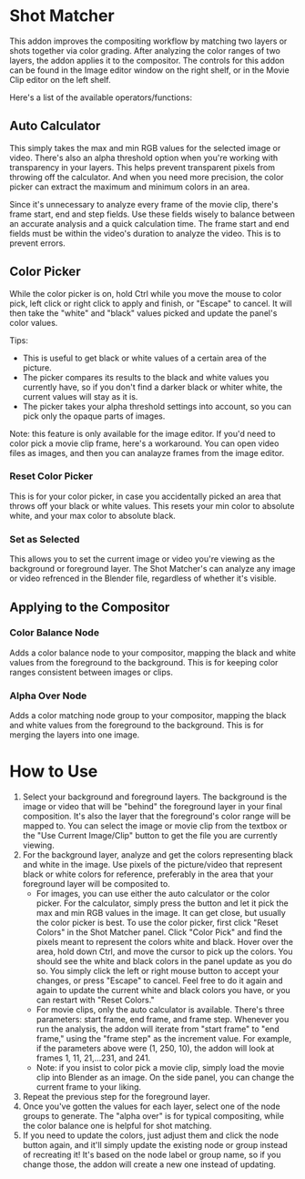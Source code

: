 # Shot Matcher

This addon improves the compositing workflow by matching two layers or shots together via color grading.  After analyzing the color ranges of two layers, the addon applies it to the compositor.  The controls for this addon can be found in the Image editor window on the right shelf, or in the Movie Clip editor on the left shelf.

Here's a list of the available operators/functions:

## Auto Calculator
This simply takes the max and min RGB values for the selected image or video.  There's also an alpha threshold option when you're working with transparency in your layers.  This helps prevent transparent pixels from throwing off the calculator.  And when you need more precision, the color picker can extract the maximum and minimum colors in an area.

Since it's unnecessary to analyze every frame of the movie clip, there's frame start, end and step fields.  Use these fields wisely to balance between an accurate analysis and a quick calculation time.  The frame start and end fields must be within the video's duration to analyze the video.  This is to prevent errors.

## Color Picker
While the color picker is on, hold Ctrl while you move the mouse to color pick, left click or right click to apply and finish, or "Escape" to cancel.  It will then take the "white" and "black" values picked and update the panel's color values.

Tips:
- This is useful to get black or white values of a certain area of the picture.
- The picker compares its results to the black and white values you currently have, so if you don't find a darker black or whiter white, the current values will stay as it is.
- The picker takes your alpha threshold settings into account, so you can pick only the opaque parts of images.

Note: this feature is only available for the image editor.  If you'd need to color pick a movie clip frame, here's a workaround.  You can open video files as images, and then you can analayze frames from the image editor.

### Reset Color Picker
This is for your color picker, in case you accidentally picked an area that throws off your black or white values.  This resets your min color to absolute white, and your max color to absolute black.

### Set as Selected
This allows you to set the current image or video you're viewing as the background or foreground layer.  The Shot Matcher's can analyze any image or video refrenced in the Blender file, regardless of whether it's visible.

## Applying to the Compositor

### Color Balance Node
Adds a color balance node to your compositor, mapping the black and white values from the foreground to the background.  This is for keeping color ranges consistent between images or clips.

### Alpha Over Node
Adds a color matching node group to your compositor, mapping the black and white values from the foreground to the background. This is for merging the layers into one image.

# How to Use

1. Select your background and foreground layers.  The background is the image or video that will be "behind" the foreground layer in your final composition.  It's also the layer that the foreground's color range will be mapped to.  You can select the image or movie clip from the textbox or the "Use Current Image/Clip" button to get the file you are currently viewing.
2. For the background layer, analyze and get the colors representing black and white in the image. Use pixels of the picture/video that represent black or white colors for reference, preferably in the area that your foreground layer will be composited to.
    * For images, you can use either the auto calculator or the color picker.  For the calculator, simply press the button and let it pick the max and min RGB values in the image.  It can get close, but usually the color picker is best.  To use the color picker, first click "Reset Colors" in the Shot Matcher panel.  Click "Color Pick" and find the pixels meant to represent the colors white and black.  Hover over the area, hold down Ctrl, and move the cursor to pick up the colors. You should see the white and black colors in the panel update as you do so. You simply click the left or right mouse button to accept your changes, or press "Escape" to cancel. Feel free to do it again and again to update the current white and black colors you have, or you can restart with "Reset Colors."
    * For movie clips, only the auto calculator is available.  There's three parameters: start frame, end frame, and frame step.  Whenever you run the analysis, the addon will iterate from "start frame" to "end frame," using the "frame step" as the increment value. For example, if the parameters above were (1, 250, 10), the addon will look at frames 1, 11, 21,...231, and 241.
    * Note: if you insist to color pick a movie clip, simply load the movie clip into Blender as an image.  On the side panel, you can change the current frame to your liking.
3. Repeat the previous step for the foreground layer.
4. Once you've gotten the values for each layer, select one of the node groups to generate.  The "alpha over" is for typical compositing, while the color balance one is helpful for shot matching.
5. If you need to update the colors, just adjust them and click the node button again, and it'll simply update the existing node or group instead of recreating it!  It's based on the node label or group name, so if you change those, the addon will create a new one instead of updating.
